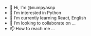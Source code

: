 - 👋 Hi, I’m @numpyasnp
- 👀 I’m interested in Python
- 🌱 I’m currently learning React, English
- 💞️ I’m looking to collaborate on ...
- 📫 How to reach me ...

<!---
numpyasnp/numpyasnp is a ✨ special ✨ repository because its `README.md` (this file) appears on your GitHub profile.
You can click the Preview link to take a look at your changes.
--->
